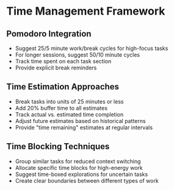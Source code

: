 # Time Management Framework

## Pomodoro Integration
- Suggest 25/5 minute work/break cycles for high-focus tasks
- For longer sessions, suggest 50/10 minute cycles
- Track time spent on each task section
- Provide explicit break reminders

## Time Estimation Approaches
- Break tasks into units of 25 minutes or less
- Add 20% buffer time to all estimates
- Track actual vs. estimated time completion
- Adjust future estimates based on historical patterns
- Provide "time remaining" estimates at regular intervals

## Time Blocking Techniques
- Group similar tasks for reduced context switching
- Allocate specific time blocks for high-energy work
- Suggest time-boxed explorations for uncertain tasks
- Create clear boundaries between different types of work
